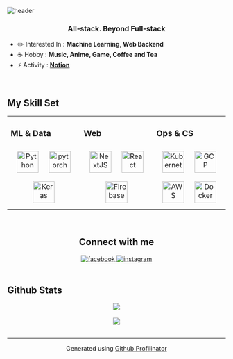 ![header](https://capsule-render.vercel.app/api?type=slice&color=random&height=300&section=header&text=YMGYM&fontSize=90)  
  

### **<div align="center">All-stack. Beyond Full-stack</div>**  
  



- ✏️ Interested In : **Machine Learning, Web Backend**     
- ☕ Hobby : **Music, Anime, Game, Coffee and Tea**  
- ⚡ Activity : **[Notion](https://ymgym.notion.site/An-Min-Jun-a53c349ecea7424dbb7f2e9b6bc38aca)**  
  

<br/>  


## My Skill Set
<div align="center">
  <table><tr><td valign="top" width="33%">
  
  
  ### ML & Data  
  <div align="center">  
  <a href="https://www.python.org/" target="_blank"><img style="margin: 10px" src="https://profilinator.rishav.dev/skills-assets/python-original.svg" alt="Python" height="50" /></a>  
  <a href="https://pytorch.org/" target="_blank"><img style="margin: 10px" src="https://profilinator.rishav.dev/skills-assets/pytorch-icon.svg" alt="pytorch" height="50" /></a>  
  <a href="https://keras.io/" target="_blank"><img style="margin: 10px" src="https://profilinator.rishav.dev/skills-assets/keras.png" alt="Keras" height="50" /></a>  
  </div>
  
  </td><td valign="top" width="33%">
  
  
  
  ### Web  
  <div align="center">  
  <a href="https://nextjs.org/" target="_blank"><img style="margin: 10px" src="https://profilinator.rishav.dev/skills-assets/nextjs.png" alt="NextJS" height="50" /></a>  
  <a href="https://reactjs.org/" target="_blank"><img style="margin: 10px" src="https://profilinator.rishav.dev/skills-assets/react-original-wordmark.svg" alt="React" height="50" /></a>  
  <a href="https://firebase.google.com/" target="_blank"><img style="margin: 10px" src="https://profilinator.rishav.dev/skills-assets/firebase.png" alt="Firebase" height="50" /></a>  
  </div>
  
  </td><td valign="top" width="33%">
  
  
  
  ### Ops & CS  
  <div align="center">  
  <a href="https://kubernetes.io/" target="_blank"><img style="margin: 10px" src="https://profilinator.rishav.dev/skills-assets/kubernetes-icon.svg" alt="Kubernetes" height="50" /></a>  
  <a href="https://cloud.google.com/" target="_blank"><img style="margin: 10px" src="https://profilinator.rishav.dev/skills-assets/google_cloud-icon.svg" alt="GCP" height="50" /></a>  
  <a href="https://aws.amazon.com/" target="_blank"><img style="margin: 10px" src="https://profilinator.rishav.dev/skills-assets/amazonwebservices-original-wordmark.svg" alt="AWS" height="50" /></a>  
  <a href="https://www.docker.com/" target="_blank"><img style="margin: 10px" src="https://profilinator.rishav.dev/skills-assets/docker-original-wordmark.svg" alt="Docker" height="50" /></a>  
  </div>
  
  </td></tr></table>  
  
  <br/>  
  
  
  ## Connect with me  
  <div align="center">
  <a href="https://www.facebook.com/100006265753691" target="_blank">
  <img src=https://img.shields.io/badge/facebook-%232E87FB.svg?&style=for-the-badge&logo=facebook&logoColor=white alt=facebook style="margin-bottom: 5px;" />
  </a>
  <a href="https://instagram.com/junjun_alpaka" target="_blank">
  <img src=https://img.shields.io/badge/instagram-%23000000.svg?&style=for-the-badge&logo=instagram&logoColor=white alt=instagram style="margin-bottom: 5px;" />
  </a>
  </div>  
</div>

<br/>  


## Github Stats  
<div align="center"><img src="https://github-readme-stats.vercel.app/api?username=YMGYM&show_icons=true&count_private=true&hide_border=true" align="center" /></div>  

<br/>  

<div align="center">
<img src="https://komarev.com/ghpvc/?username=YMGYM&&style=flat-square" align="center" />
</div>  

<br />

----
<div align="center">Generated using <a href="https://profilinator.rishav.dev/" target="_blank">Github Profilinator</a></div>
